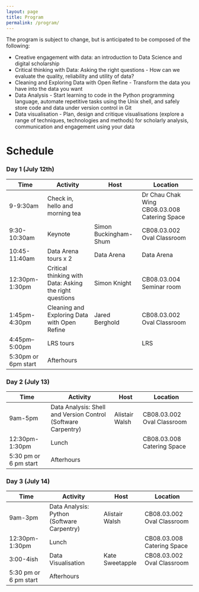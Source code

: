 ```yaml
---
layout: page
title: Program
permalink: /program/
---
```

The program is subject to change, but is anticipated to be composed of the following:

* Creative engagement with data: an introduction to Data Science and digital scholarship
* Critical thinking with Data: Asking the right questions - How can we evaluate the quality, reliability and utility of data?
* Cleaning and Exploring Data with Open Refine - Transform the data you have into the data you want
* Data Analysis - Start learning to code in the Python programming language, automate repetitive tasks using the Unix shell, and safely store code and data under version control in Git
* Data visualisation - Plan, design and critique visualisations (explore a range of techniques, technologies and methods) for scholarly analysis, communication and engagement using your data

# Schedule

### Day 1 (July 12th) 

| Time	| Activity | Host	| Location |
| --- | --- | --- | --- |
| 9-9:30am | Check in, hello and morning tea	|	| Dr Chau Chak Wing CB08.03.008 Catering Space |
| 9:30-10:30am | Keynote | Simon Buckingham-Shum | CB08.03.002 Oval Classroom |
| 10:45-11:40am | Data Arena tours x 2 | Data Arena | Data Arena |
| 12:30pm-1:30pm | Critical thinking with Data: Asking the right questions | Simon Knight | CB08.03.004 Seminar room |
| 1:45pm-4:30pm | Cleaning and Exploring Data with Open Refine | Jared Berghold | CB08.03.002 Oval Classroom |
| 4:45pm–5:00pm	| LRS tours | 	| LRS |
| 5:30pm or 6pm start | Afterhours |	 	|  |
 
### Day 2 (July 13)
 
| Time	| Activity | Host | Location |
| --- | --- | --- | --- |
| 9am-5pm | Data Analysis: Shell and Version Control (Software Carpentry) | Alistair Walsh | CB08.03.002 Oval Classroom |
| 12:30pm-1:30pm | Lunch |  | CB08.03.008 Catering Space |
| 5:30 pm or 6 pm start	| Afterhours | 		|  |
 
### Day 3  (July 14)
 
| Time	| Activity | Host | Location |
| --- | --- | --- | --- | 
| 9am-3pm | Data Analysis: Python (Software Carpentry) | Alistair Walsh | CB08.03.002 Oval Classroom |
| 12:30pm-1:30pm | Lunch |  | CB08.03.008 Catering Space |
| 3:00-4ish | Data Visualisation | Kate Sweetapple | CB08.03.002 Oval Classroom |
| 5:30 pm or 6 pm start	| Afterhours | 		|  |
